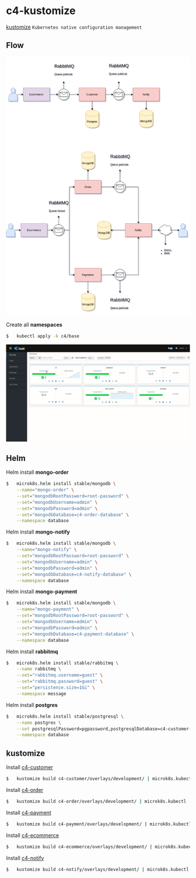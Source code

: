 # c4-kustomize

[kustomize](https://kustomize.io/) `Kubernetes native configuration management`

## Flow

![alt tag](img/eda.png)

Create all **namespaces**


```sh
$   kubectl apply -k c4/base
```

![](img/c4.gif)


## Helm

Helm install **mongo-order**

```sh
$   microk8s.helm install stable/mongodb \
    --name="mongo-order" \
    --set="mongodbRootPassword=root-password" \
    --set="mongodbUsername=admin" \
    --set="mongodbPassword=admin" \
    --set="mongodbDatabase=c4-order-database" \
    --namespace database
```

Helm install **mongo-notify**

```sh
$   microk8s.helm install stable/mongodb \
    --name="mongo-notify" \
    --set="mongodbRootPassword=root-password" \
    --set="mongodbUsername=admin" \
    --set="mongodbPassword=admin" \
    --set="mongodbDatabase=c4-notify-database" \
    --namespace database
```

Helm install **mongo-payment**

```sh
$   microk8s.helm install stable/mongodb \
    --name="mongo-payment" \
    --set="mongodbRootPassword=root-password" \
    --set="mongodbUsername=admin" \
    --set="mongodbPassword=admin" \
    --set="mongodbDatabase=c4-payment-database" \
    --namespace database
```

Helm install **rabbitmq**

```sh
$   microk8s.helm install stable/rabbitmq \
    --name rabbitmq \
    --set="rabbitmq.username=guest" \
    --set="rabbitmq.password=guest" \
    --set="persistence.size=1Gi" \
    --namespace message
```

Helm install **postgres**

```sh
$   microk8s.helm install stable/postgresql \
    --name postgres \
    --set postgresqlPassword=pgpassword,postgresqlDatabase=c4-customer-database \
    --namespace database
```

## kustomize 

Install [c4-customer](https://github.com/FernandoCagale/c4-customer)

```sh
$   kustomize build c4-customer/overlays/development/ | microk8s.kubectl -n c4 apply -f -
```

Install [c4-order](https://github.com/FernandoCagale/c4-order)

```sh
$   kustomize build c4-order/overlays/development/ | microk8s.kubectl -n c4 apply -f -
```

Install [c4-payment](https://github.com/FernandoCagale/c4-payment)

```sh
$   kustomize build c4-payment/overlays/development/ | microk8s.kubectl -n c4 apply -f -
```

Install [c4-ecommerce](https://github.com/FernandoCagale/c4-ecommerce)

```sh
$   kustomize build c4-ecommerce/overlays/development/ | microk8s.kubectl -n c4 apply -f -
```

Install [c4-notify](https://github.com/FernandoCagale/c4-notify)

```sh
$   kustomize build c4-notify/overlays/development/ | microk8s.kubectl -n c4 apply -f -
```